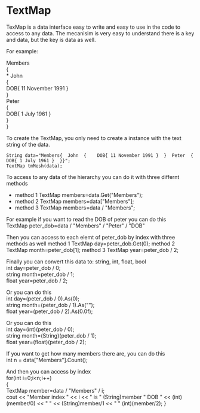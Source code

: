 # TextMap
TexMap is a data interface easy to write and easy to use in the code to access to any data.
The mecanisim is very easy to understand there is a key and data, but the key is data as well.

For example:

Members  
{  
	* John    
	{    
		DOB{ 11 November 1991 }      
  }    
  Peter    
  {    
    DOB{ 1 July 1961 }     
  }    
}  

To create the TextMap, you only need to create a instance with the text string of the data.
 
	String data="Members{  John  {    DOB{ 11 November 1991 }  }  Peter  {    DOB{ 1 July 1961 }  }}";
	TextMap tmMesh(data);

To access to any data of the hierarchy you can do it with three differnt methods
* method 1
	TextMap members=data.Get("Members");
* method 2
	TextMap members=data["Members"];
* method 3
	TextMap members=data / "Members";
 
For example if you want to read the DOB of peter you can do this  
  TextMap peter_dob=data / "Members" / "Peter" / "DOB"
  
Then you can access to each elemt of peter_dob by index with three methods as well
method 1 
  TextMap day=peter_dob.Get(0);
method 2
  TextMap month=peter_dob[1];
method 3
  TextMap year=peter_dob / 2;  
  
 Finally you can convert this data to: string, int, float, bool  
  int day=peter_dob / 0;  
  string month=peter_dob / 1;  
  float year=peter_dob / 2;  
    
Or you can do this   
  int day=(peter_dob / 0).As(0);  
  string month=(peter_dob / 1).As("");  
  float year=(peter_dob / 2).As(0.0f);  
  
Or you can do this   
  int day=(int)(peter_dob / 0);  
  string month=(String)(peter_dob / 1);  
  float year=(float)(peter_dob / 2);  
  
  
If you want to get how many members there are, you can do this  
  int n = data["Members"].Count();  
  
And then you can access by index   
  for(int i=0;i<n;i++)  
  {  
    TextMap member=data / "Members" / i;  
    cout << "Member index " << i << " is " (String)member " DOB " << (int)(member/0) << " " << (String)member/1 << " " (int)(member/2);    }  
  
